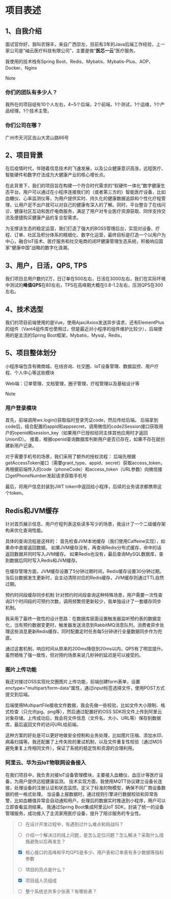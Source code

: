 # 项目表述

## 1、自我介绍

面试官你好，我叫农锦丰，来自广西崇左，目前有3年的Java后端工作经验，上一家公司是“岫云医疗科技有限公司”，主要是做“**医芯一云**”医疗服务。

我使用的技术栈有Spring Boot、Redis、Mybatis、Mybatis-Plus、AOP、Docker、Nginx

> [!NOTE]
>
> ### 你们的团队有多少人？
>
> 我所在的项目组有10个人左右，4~5个后端，2个前端，1个测试，1个运维，1个产品经理，1个技术主管。
>
> ### 你们公司在哪？
>
> 广州市天河区吉山大灵山路66号



## 2、项目背景

在后疫情时代，伴随着信息技术的飞速发展，以及公众健康意识高涨，远程医疗、智能硬件和数字疗法成为大健康产业的核心增长点。

在此背景下，我们的项目旨在构建一个符合时代需求的“软硬件一体化”数字健康生态平台。用户可以通过在小程序连接我们的（或者第三方的）智能医疗设备，比如血糖仪、心率监测仪等，为用户提供实时、持久化的健康数据追踪和个性化疗程管理，让用户足不出户就可以对自己的健康有深入的了解。同时，平台整合了在线问诊、健康社区互动和医疗电商服务，满足了用户对专业医疗资源获取、同伴支持交流及便捷购买健康产品的复合型需求。

为支撑该生态的稳定运营，我们打造了强大的BOSS管理后台，实现对设备、疗程、订单、社区及积分体系的精细化、数字化运营，最终目标是打造一个以用户为中心，融合IoT技术、医疗服务和社交电商的闭环健康管理生态系统，积极响应国家“健康中国”战略的数字化浪潮。

## 3、用户，日活，QPS,  TPS

我们项目总用户数约2万，日订单在500左右，日活在3000左右，我们在实际环境中测试的**峰值QPS**在80左右，TPS在高峰期大概在0.8-1.2左右，压测QPS在300左右。

## 4、技术选型

我们的项目前端使用的是Vue，使用Ajax/Axios发送异步请求，还有ElementPlus的组件（Vant4组件库也使用过，但是最近对小程序的组件维护比较少），后端使用的是主流的Spring Boot框架，Mybatis，Mysql，Redis，



## 5、项目整体划分

小程序端包含有微商城、在线咨询、社交圈、IoT设备管理、数据监控、用户疗程、个人中心等这些模块

Web端：订单管理、文档管理，圈子管理，疗程管理以及基础设计等



> [!note]
>
> ### 用户登录模块
>
> 首先，前端调用wx.login()获取临时登录凭证code，然后传给后端。
> 后端拿到code后，结合配置的appid和appsecret，调用微信的code2Session接口获取用户的openid和session_key（如果用户已授权给同主体其他应用时才返回UnionID）。
> 接着，根据openid查询数据库判断用户是否已存在，如果不存在就创建新用户记录。
>
> 对于需要手机号的场景，我们采用了额外的授权流程：
> 后端先根据getAccessToken接口（需要grant_type、appid、secret）获取access_token，再根据前端传入的code（phoneCode）和access_token（URL参数）向微信接口getPhoneNumber发起请求获取手机号
>
> 最后，将用户信息封装到JWT token中返回给小程序，后续的业务请求都携带这个token。
>
> 
>
> ## Redis和JVM缓存
>
> 针对首页展示信息、用户疗程列表这些读多写少的场景，我设计了一个二级缓存架构来优化查询性能。
>
> 具体的查询流程是这样的：
> 首先检查JVM本地缓存（我们使用Caffeine实现），如果命中直接返回数据。
> 如果JVM缓存没有，再查询Redis分布式缓存，命中的话返回数据并同时写入JVM缓存。
> 如果Redis也没有，最后查询MySQL数据库，查到数据后同时写入Redis和JVM缓存。
>
> 在缓存管理方面，JVM缓存设置了5分钟过期时间，Redis缓存设置30分钟过期。当后台数据发生更新时，会主动清除对应的Redis缓存，JVM缓存则通过TTL自然过期。
>
> 预约时间段缓存同步机制
> 针对预约时间段查询这种特殊场景，用户需要一次性查询21个时间段的可预约次数，调用频繁但更新较少，我单独设计了一套缓存同步机制。
>
> 我采用了最终一致性的设计思路：在数据库层面设置触发器监听预约表的数据变化，当有预约数据变更时，触发器发送消息到RabbitMQ消息队列，消费者异步处理这些消息更新Redis缓存，同时配置定时任务每5分钟进行全量数据同步作为兜底。
>
> 通过这套机制，响应时间从原来的200ms降低到20ms以内，QPS有了明显提升。虽然牺牲了强一致性，但对预约场景来说几秒钟的延迟是可以接受的。
>
> 
>
> ### 图片上传功能
>
> 我还对接过OSS实现社交圈图片上传功能，前端创建form表单，设置enctype="multipart/form-data"属性，通过input标签选择文件，使用POST方式提交到后端。
>
> 后端使用MultipartFile接收文件数据，我会先做一些校验，比如文件大小限制、格式检查（只允许jpg、png等），然后通过配置好的OSS SDK将文件上传到阿里云对象存储。上传成功后，我会将文件信息（文件名、大小、URL等）保存到数据库，最后返回文件的访问URL给前端。
>
> 这种方案的好处是可以更好地做安全控制和业务处理，比如图片压缩、添加水印、病毒扫描等。我还配置了上传失败的重试机制，以及文件重复性校验（通过MD5避免重复上传相同文件），保证了系统的稳定性和资源的合理利用。
>
> 
>
> ### 阿里云、华为云IoT物联网设备接入
>
> 在我们项目中，我负责对接IoT设备管理模块，主要接入血糖仪、血压计等医疗设备，为用户提供远程健康监测。 技术实现方面，我使用MQTT协议建立设备长连接，处理设备的注册认证和状态监控。定义了标准的物模型，确保不同厂商设备数据的统一格式处理。 当设备上报数据时，通过规则引擎进行数据校验和异常告警，比如血糖值异常会自动通知用户。处理后的数据实时推送到小程序，用户可以立即查看监测结果。 我通过Spring Boot集成阿里云IoT SDK，封装了统一的设备管理服务，成功接入了主流家用医疗设备，提升了陪诊服务的专业性。







> - [ ] 在设计开发过程中，有遇到过什么难点和挑战吗？
>
>
> - [ ] 介绍一个解决过的线上问题，是怎么定位问题？怎么解决？采取什么措施避免以后再发生？
>
> - [x] 核心接口的高峰和平均QPS是多少、用户表和订单表有多少数据等指标参数
>
>
> - [ ] 项目的亮点是什么？
>
>
> - [x] 项目组人员组成
>
>
> - [ ] 整个系统总共多少张表？有哪些表？

